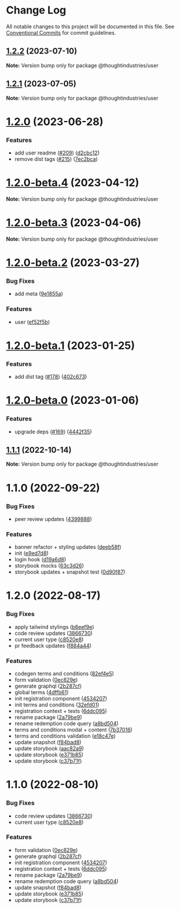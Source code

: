 # Change Log

All notable changes to this project will be documented in this file.
See [Conventional Commits](https://conventionalcommits.org) for commit guidelines.

## [1.2.2](https://github.com/thoughtindustries/helium/compare/@thoughtindustries/user@1.2.1...@thoughtindustries/user@1.2.2) (2023-07-10)

**Note:** Version bump only for package @thoughtindustries/user





## [1.2.1](https://github.com/thoughtindustries/helium/compare/@thoughtindustries/user@1.2.0...@thoughtindustries/user@1.2.1) (2023-07-05)

**Note:** Version bump only for package @thoughtindustries/user





# [1.2.0](https://github.com/thoughtindustries/helium/compare/@thoughtindustries/user@1.2.0-beta.4...@thoughtindustries/user@1.2.0) (2023-06-28)


### Features

* add user readme ([#209](https://github.com/thoughtindustries/helium/issues/209)) ([d2cbc12](https://github.com/thoughtindustries/helium/commit/d2cbc12f4fce5680050b29c3c76807ec1ef23412))
* remove dist tags ([#215](https://github.com/thoughtindustries/helium/issues/215)) ([7ec2bca](https://github.com/thoughtindustries/helium/commit/7ec2bca0750325fe2d6c2528973846d86c082844))





# [1.2.0-beta.4](https://github.com/thoughtindustries/helium/compare/@thoughtindustries/user@1.2.0-beta.2...@thoughtindustries/user@1.2.0-beta.4) (2023-04-12)

**Note:** Version bump only for package @thoughtindustries/user





# [1.2.0-beta.3](https://github.com/thoughtindustries/helium/compare/@thoughtindustries/user@1.2.0-beta.2...@thoughtindustries/user@1.2.0-beta.3) (2023-04-06)

**Note:** Version bump only for package @thoughtindustries/user





# [1.2.0-beta.2](https://github.com/thoughtindustries/helium/compare/@thoughtindustries/user@1.2.0-beta.1...@thoughtindustries/user@1.2.0-beta.2) (2023-03-27)


### Bug Fixes

* add meta ([9e1855a](https://github.com/thoughtindustries/helium/commit/9e1855a035237e4005cb4cfeca0a62983c7d079e))


### Features

* user ([ef52f5b](https://github.com/thoughtindustries/helium/commit/ef52f5b8c670ac3004c501834ad3255269c06573))





# [1.2.0-beta.1](https://github.com/thoughtindustries/helium/compare/@thoughtindustries/user@1.2.0-beta.0...@thoughtindustries/user@1.2.0-beta.1) (2023-01-25)


### Features

* add dist tag ([#178](https://github.com/thoughtindustries/helium/issues/178)) ([402c673](https://github.com/thoughtindustries/helium/commit/402c67371b68a72d488c977701551b8a91ef5959))





# [1.2.0-beta.0](https://github.com/thoughtindustries/helium/compare/@thoughtindustries/user@1.1.1...@thoughtindustries/user@1.2.0-beta.0) (2023-01-06)


### Features

* upgrade deps ([#169](https://github.com/thoughtindustries/helium/issues/169)) ([4442f35](https://github.com/thoughtindustries/helium/commit/4442f35f6013119bb5e9baf154bdab9a3583b543))





## [1.1.1](https://github.com/thoughtindustries/helium/compare/@thoughtindustries/user@1.1.0...@thoughtindustries/user@1.1.1) (2022-10-14)

**Note:** Version bump only for package @thoughtindustries/user





# 1.1.0 (2022-09-22)


### Bug Fixes

* peer review updates ([4399888](https://github.com/thoughtindustries/helium/commit/4399888ecf539a9207f8f2bdd5f40c40f994c30d))


### Features

* banner refactor + styling updates ([deeb58f](https://github.com/thoughtindustries/helium/commit/deeb58fc205f6de62a5959ffa4a023f45d233d90))
* init ([e9ed7d8](https://github.com/thoughtindustries/helium/commit/e9ed7d8ad5afa2efbc61dd20e59875f67c4daaf8))
* login hook ([d19a6d8](https://github.com/thoughtindustries/helium/commit/d19a6d800140c3bd1425a081697dbb02e1764cb1))
* storybook mocks ([63c3d26](https://github.com/thoughtindustries/helium/commit/63c3d2627a97598518bfb5f9eb852e428fb91325))
* storybook updates + snapshot test ([0d90f87](https://github.com/thoughtindustries/helium/commit/0d90f879e82b2d7631b9c2a0d8094dc3a70038f5))





# 1.2.0 (2022-08-17)


### Bug Fixes

* apply tailwind stylings ([b8eef9e](https://github.com/thoughtindustries/helium/commit/b8eef9e04d9de99a82b72e34ed5ced1b8bee62bc))
* code review updates ([3866730](https://github.com/thoughtindustries/helium/commit/3866730036a40d7d8b7ab0d8446a37656aa75df9))
* current user type ([c8520e8](https://github.com/thoughtindustries/helium/commit/c8520e8ad81d24a9415b2e8a458c9878778a22bc))
* pr feedback updates ([f884a44](https://github.com/thoughtindustries/helium/commit/f884a44c656373b57ef7e7ae5960382b1374c8fb))


### Features

* codegen terms and conditions ([82ef4e5](https://github.com/thoughtindustries/helium/commit/82ef4e543d4c42fab62a3d34c7fcf7d2f5638677))
* form validation ([0ec829e](https://github.com/thoughtindustries/helium/commit/0ec829e7e4841108cbf011b3dcc1bb697d55f81b))
* generate graphql ([2b287cf](https://github.com/thoughtindustries/helium/commit/2b287cf664afc343477d7823a6f4c9c9bd0f7e86))
* global terms ([4dffb61](https://github.com/thoughtindustries/helium/commit/4dffb61a43999e59b7d0099625091c6fc27e654f))
* init registration component ([4534207](https://github.com/thoughtindustries/helium/commit/453420743ab38f8606834402fb05dcdbefef1801))
* init terms and conditions ([32efd01](https://github.com/thoughtindustries/helium/commit/32efd010bc660f0cc5ad4890f4cebf8ff9c9b3e8))
* registration context + tests ([6ddc095](https://github.com/thoughtindustries/helium/commit/6ddc09567aa18ce15f9546d273e013d4017a5af0))
* rename package ([2a79be9](https://github.com/thoughtindustries/helium/commit/2a79be9d17f9649691e99be6b0dd8968d703f288))
* rename redemption code query ([a8bd504](https://github.com/thoughtindustries/helium/commit/a8bd504e50ed621d8c8cb98a1fa8e622fab5157c))
* terms and conditions modal + content ([7b37016](https://github.com/thoughtindustries/helium/commit/7b37016a899d9a89fc0efe8a587cdb6269c941f6))
* terms and conditions validation ([e18c47e](https://github.com/thoughtindustries/helium/commit/e18c47ec6f42ce1cdd147eaabc0a6c646af694ca))
* update snapshot ([f84bad8](https://github.com/thoughtindustries/helium/commit/f84bad88b83f98909c4f0f298cab741d0485fea2))
* update storybook ([aac82a9](https://github.com/thoughtindustries/helium/commit/aac82a99321cf359f83c3f38f6c50459debf55ae))
* update storybook ([e371b85](https://github.com/thoughtindustries/helium/commit/e371b854d2bf9c9ccec642dca335e23b54cf7669))
* update storybook ([c37b71f](https://github.com/thoughtindustries/helium/commit/c37b71f21e689c616103af4afdbbc8c8975b3c9a))





# 1.1.0 (2022-08-10)


### Bug Fixes

* code review updates ([3866730](https://github.com/thoughtindustries/helium/commit/3866730036a40d7d8b7ab0d8446a37656aa75df9))
* current user type ([c8520e8](https://github.com/thoughtindustries/helium/commit/c8520e8ad81d24a9415b2e8a458c9878778a22bc))


### Features

* form validation ([0ec829e](https://github.com/thoughtindustries/helium/commit/0ec829e7e4841108cbf011b3dcc1bb697d55f81b))
* generate graphql ([2b287cf](https://github.com/thoughtindustries/helium/commit/2b287cf664afc343477d7823a6f4c9c9bd0f7e86))
* init registration component ([4534207](https://github.com/thoughtindustries/helium/commit/453420743ab38f8606834402fb05dcdbefef1801))
* registration context + tests ([6ddc095](https://github.com/thoughtindustries/helium/commit/6ddc09567aa18ce15f9546d273e013d4017a5af0))
* rename package ([2a79be9](https://github.com/thoughtindustries/helium/commit/2a79be9d17f9649691e99be6b0dd8968d703f288))
* rename redemption code query ([a8bd504](https://github.com/thoughtindustries/helium/commit/a8bd504e50ed621d8c8cb98a1fa8e622fab5157c))
* update snapshot ([f84bad8](https://github.com/thoughtindustries/helium/commit/f84bad88b83f98909c4f0f298cab741d0485fea2))
* update storybook ([e371b85](https://github.com/thoughtindustries/helium/commit/e371b854d2bf9c9ccec642dca335e23b54cf7669))
* update storybook ([c37b71f](https://github.com/thoughtindustries/helium/commit/c37b71f21e689c616103af4afdbbc8c8975b3c9a))
